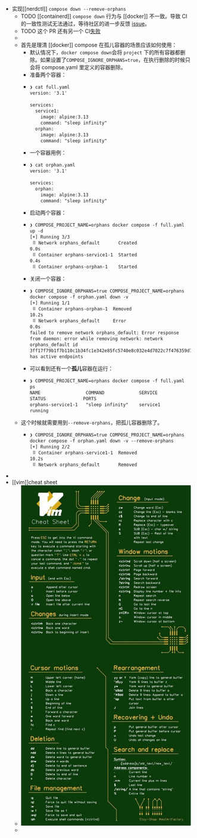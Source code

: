 - 实现[[nerdctl]] `compose down --remove-orphans`
	- TODO [[containerd]] `compose down` 行为与 [[docker]] 不一致。导致 CI 的一致性测试无法通过，等待社区的进一步反馈 [issue](https://github.com/containerd/nerdctl/issues/1344#issuecomment-1241475088)。
	- TODO 这个 PR 还有另一个 CI[失败](https://github.com/containerd/nerdctl/runs/8262689673?check_suite_focus=true)
	-
	- 首先是理清 [[docker]] compose 在孤儿容器的场景应该如何使用：
		- 默认情况下，`docker compose down`会将 `project` 下的所有容器都删除。如果设置了`COMPOSE_IGNORE_ORPHANS=true`，在执行删除的时候只会将 compose.yaml 里定义的容器删除。
		- 准备两个容器：
		- ```
		  ❯ cat full.yaml
		  version: '3.1'
		  
		  services:
		    service1:
		      image: alpine:3.13
		      command: "sleep infinity"
		    orphan:
		      image: alpine:3.13
		      command: "sleep infinity"
		  ```
		- 一个容器用例：
		- ```
		  ❯ cat orphan.yaml
		  version: '3.1'
		  
		  services:
		    orphan:
		      image: alpine:3.13
		      command: "sleep infinity"
		  ```
		- 启动两个容器：
		- ```shell
		  ❯ COMPOSE_PROJECT_NAME=orphans docker compose -f full.yaml up -d
		  [+] Running 3/3
		   ⠿ Network orphans_default       Created                                                                                                                                                  0.0s
		   ⠿ Container orphans-service1-1  Started                                                                                                                                                  0.4s
		   ⠿ Container orphans-orphan-1    Started
		  ```
		- 关闭一个容器：
		- ```shell
		  ❯ COMPOSE_IGNORE_ORPHANS=true COMPOSE_PROJECT_NAME=orphans docker compose -f orphan.yaml down -v
		  [+] Running 1/1
		   ⠿ Container orphans-orphan-1  Removed                                                                                                                                                   10.2s
		   ⠿ Network orphans_default     Error                                                                                                                                                      0.0s
		  failed to remove network orphans_default: Error response from daemon: error while removing network: network orphans_default id 3ff17f79b1f7b110c1b34fc1e342e85fc5740e8c032e4d7022c7f476359d745b has active endpoints
		  ```
		- 可以看到还有一个**孤儿**容器在运行：
		- ```shell
		  ❯ COMPOSE_PROJECT_NAME=orphans docker compose -f full.yaml ps
		  NAME                 COMMAND             SERVICE             STATUS              PORTS
		  orphans-service1-1   "sleep infinity"    service1            running
		  ```
	- 这个时候就需要用到`--remove-orphans`，把孤儿容器删除了。
		- ```shell
		  ❯ COMPOSE_IGNORE_ORPHANS=true COMPOSE_PROJECT_NAME=orphans docker compose -f orphan.yaml down -v --remove-orphans
		  [+] Running 2/2
		   ⠿ Container orphans-service1-1  Removed                                                                                                                                                 10.2s
		   ⠿ Network orphans_default       Removed
		  ```
-
- [[vim]]cheat sheet
	- ![image.png](../assets/image_1662616334207_0.png)
	-